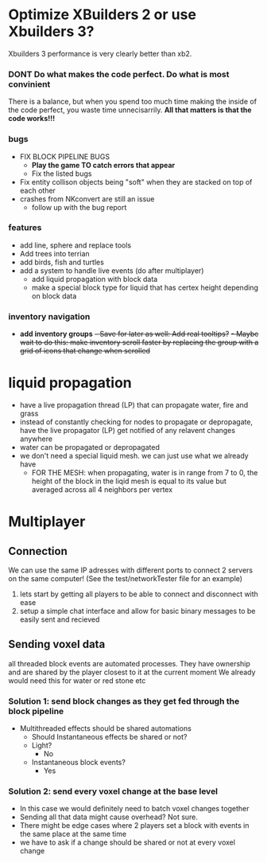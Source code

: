 # Optimize XBuilders 2 or use Xbuilders 3?
Xbuilders 3 performance is very clearly better than xb2.

### DONT Do what makes the code perfect. Do what is most convinient
There is a balance, but when you spend too much time making the inside of the code perfect, you waste time unnecisarrily.
**All that matters is that the code works!!!**

### bugs 
- FIX BLOCK PIPELINE BUGS
   * **Play the game TO catch errors that appear**
   * Fix the listed bugs
- Fix entity collison objects being "soft" when they are stacked on top of each other
- crashes from NKconvert are still an issue
  - follow up with the bug report

### features
- add line, sphere and replace tools
- Add trees into terrian
- add birds, fish and turtles
- add a system to handle live events (do after multiplayer)
  - add liquid propagation with block data
  - make a special block type for liquid that has certex height depending on block data

### inventory navigation
  - **add inventory groups**
  ~~- Save for later as well: Add real tooltips?~~
  ~~- Maybe wait to do this: make inventory scroll faster by replacing the group with a grid of icons that change when scrolled~~

# liquid propagation
* have a live propagation thread (LP) that can propagate water, fire and grass
* instead of constantly checking for nodes to propagate or depropagate, have the live propagator (LP) get notified of any relavent changes anywhere
* water can be propagated or depropagated
* we don't need a special liquid mesh. we can just use what we already have
   * FOR THE MESH: when propagating, water is in range from 7 to 0, the height of the block in the liqid mesh is equal to its value but averaged across all 4 neighbors per vertex

# Multiplayer
## Connection
We can use the same IP adresses with different ports to connect 2 servers on the same computer!
(See the test/networkTester file for an example)
1. lets start by getting all players to be able to connect and disconnect with ease
2. setup a simple chat interface and allow for basic binary messages to be easily sent and recieved

## Sending voxel data
all threaded block events are automated processes. They have ownership and are shared by the player closest to it at the current moment
We already would need this for water or red stone etc

### Solution 1: send block changes as they get fed through the block pipeline
* Multithreaded effects should be shared automations 
  * Should Instantaneous effects be shared or not? 
  * Light? 
    * No 
  * Instantaneous block events? 
    * Yes


### Solution 2: send every voxel change at the base level
* In this case we would definitely need to batch voxel changes together
* Sending all that data might cause overhead? Not sure.
* There might be edge cases where 2 players set a block with events in the same place at the same time
* we have to ask if a change should be shared or not at every voxel change

